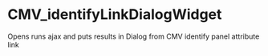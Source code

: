 # CMV_identifyLinkDialogWidget
Opens runs ajax  and puts results in Dialog from CMV identify panel attribute link
